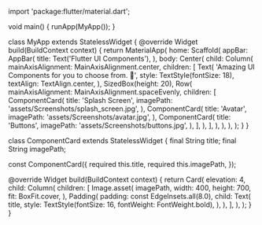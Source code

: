 import 'package:flutter/material.dart';

void main() {
  runApp(MyApp());
}

class MyApp extends StatelessWidget {
  @override
  Widget build(BuildContext context) {
    return MaterialApp(
      home: Scaffold(
        appBar: AppBar(
          title: Text('Flutter UI Components'),
        ),
        body: Center(
          child: Column(
            mainAxisAlignment: MainAxisAlignment.center,
            children: [
              Text(
                'Amazing UI Components for you to choose from. 📜',
                style: TextStyle(fontSize: 18),
                textAlign: TextAlign.center,
              ),
              SizedBox(height: 20),
              Row(
                mainAxisAlignment: MainAxisAlignment.spaceEvenly,
                children: [
                  ComponentCard(
                    title: 'Splash Screen',
                    imagePath: 'assets/Screenshots/splash_screen.jpg',
                  ),
                  ComponentCard(
                    title: 'Avatar',
                    imagePath: 'assets/Screenshots/avatar.jpg',
                  ),
                  ComponentCard(
                    title: 'Buttons',
                    imagePath: 'assets/Screenshots/buttons.jpg',
                  ),
                ],
              ),
            ],
          ),
        ),
      ),
    );
  }
}

class ComponentCard extends StatelessWidget {
  final String title;
  final String imagePath;

  const ComponentCard({
    required this.title,
    required this.imagePath,
  });

  @override
  Widget build(BuildContext context) {
    return Card(
      elevation: 4,
      child: Column(
        children: [
          Image.asset(
            imagePath,
            width: 400,
            height: 700,
            fit: BoxFit.cover,
          ),
          Padding(
            padding: const EdgeInsets.all(8.0),
            child: Text(
              title,
              style: TextStyle(fontSize: 16, fontWeight: FontWeight.bold),
            ),
          ),
        ],
      ),
    );
  }
}
